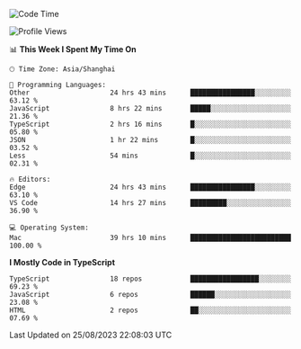 <!--START_SECTION:waka-->
![Code Time](http://img.shields.io/badge/Code%20Time-5%2C049%20hrs%2021%20mins-blue)

![Profile Views](http://img.shields.io/badge/Profile%20Views-1-blue)

📊 **This Week I Spent My Time On** 

```text
🕑︎ Time Zone: Asia/Shanghai

💬 Programming Languages: 
Other                    24 hrs 43 mins      ████████████████░░░░░░░░░   63.12 % 
JavaScript               8 hrs 22 mins       █████░░░░░░░░░░░░░░░░░░░░   21.36 % 
TypeScript               2 hrs 16 mins       █░░░░░░░░░░░░░░░░░░░░░░░░   05.80 % 
JSON                     1 hr 22 mins        █░░░░░░░░░░░░░░░░░░░░░░░░   03.52 % 
Less                     54 mins             █░░░░░░░░░░░░░░░░░░░░░░░░   02.31 % 

🔥 Editors: 
Edge                     24 hrs 43 mins      ████████████████░░░░░░░░░   63.10 % 
VS Code                  14 hrs 27 mins      █████████░░░░░░░░░░░░░░░░   36.90 % 

💻 Operating System: 
Mac                      39 hrs 10 mins      █████████████████████████   100.00 % 
```

**I Mostly Code in TypeScript** 

```text
TypeScript               18 repos            █████████████████░░░░░░░░   69.23 % 
JavaScript               6 repos             ██████░░░░░░░░░░░░░░░░░░░   23.08 % 
HTML                     2 repos             ██░░░░░░░░░░░░░░░░░░░░░░░   07.69 % 
```




 Last Updated on 25/08/2023 22:08:03 UTC
<!--END_SECTION:waka-->
